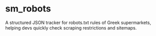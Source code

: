 # sm_robots
A structured JSON tracker for robots.txt rules of Greek supermarkets, helping devs quickly check scraping restrictions and sitemaps.
